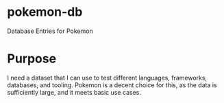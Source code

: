 # pokemon-db
Database Entries for Pokemon

# Purpose
I need a dataset that I can use to test different languages, frameworks, databases, and tooling.
Pokemon is a decent choice for this, as the data is sufficiently large, and it meets basic use cases.
